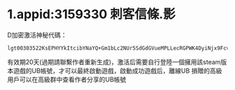 <style>
body {
  background-image: url('background.jpg'); 
  background-size: cover; 
  background-position: center;
  background-repeat: no-repeat; 
  background-attachment: fixed; 
}
</style>
<script async src="https://pagead2.googlesyndication.com/pagead/js/adsbygoogle.js?client=ca-pub-7261994485465423"
     crossorigin="anonymous"></script>

# 1.appid:3159330 刺客信條.影
  D加密激活神秘代碼：
  
    lgt00303522KsEPHYYkItcibYNaYQ+Gm1bLc2NUr5SdGdGVueMPLLecRGPWK4DyiNjx9Fcvvm1m+INaH4Iu5iB6/aqDyVBLp7Nrfql6cpatwn84VQFVt6XqrX/RVME1lVcKnagP7Dyd/xBR5nGrHD3RdGe+KsfCN7YuaJ26UZzJOidB5DZT+R0wFMELyMUJ75xoQSTiH90JQizL4nIJEzldKvBmwfN5rYvpiT72DCUZdYCFYoCNaDgJr7y64u4AFylA4X3oLsS4ic7Bhm4uJ2MmDXSNpuzwf0QvzKHVMzyAadxEmMKhAUJqakIp7kAB8C/D5W/1x4d8eQupMVVpzH7/QK/X4AoPyuybATimQCEZZ6vByxDIJ0Sgn/1Hf/HsRkoC9ddhgEua
  
  有效期20天(過期請聯繫作者重新生成)，激活后需要自行登陸一個擁用該steam版本遊戲的UB帳號，才可以最終啟動遊戲，啟動成功遊戲后，離線UB
  損贈的高級用戶可以在高級群中查看作者分享的UB帳號
